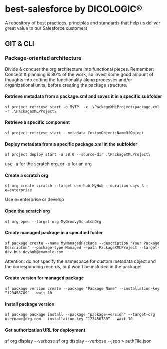 # best-salesforce by DICOLOGIC®
A repository of best practices, principles and standards that help us deliver great value to our Salesforce customers


## GIT & CLI

### Package-oriented architecture
Divide & conquer the org architecture into functional pieces. Remember: Concept & planning is 80% of the work, so invest some good amount of thoughts into cutting the functionality along processes and/or organizational units, before creating the package structure.

#### Retrieve metadata from a package.xml and saves it in a specific subfolder
```
sf project retrieve start -o MyTP  -x .\PackageXMLProject\package.xml -r .\PackageXMLProject\
```

#### Retrieve a specific component
```
sf project retrieve start --metadata CustomObject:NameOfObject
```

#### Deploy metadata from a specific package.xml in the subfolder
```
sf project deploy start -a 58.0 --source-dir .\PackageXMLProject\
```
use -a for the scratch org, or -o for an org

#### Create a scratch org
```
sf org create scratch --target-dev-hub MyHub --duration-days 3 -e=enterprise
```
Use e=enterprise or develop

#### Open the scratch org
```
sf org open --target-org MyGroovyScratchOrg
```

#### Create managed package in a specified folder
```
sf package create --name MyManagedPackage --description "Your Package Descripton" --package-type Managed --path PackageXMLProject --target-dev-hub devhub@example.com
```

Attention: do not specify the namespace for custom metadata object and the corresponding records, or it won't be included in the package!

#### Create version for managed package
```
sf package version create --package "Package Name" --installation-key “123456789” --wait 10
```

#### Install package version
```
sf package package install --package "package-version" --target-org username@org.com --installation-key “123456789” --wait 10
```

#### Get authorization URL for deployment
sf org display --verbose
sf org display --verbose --json > authFile.json

